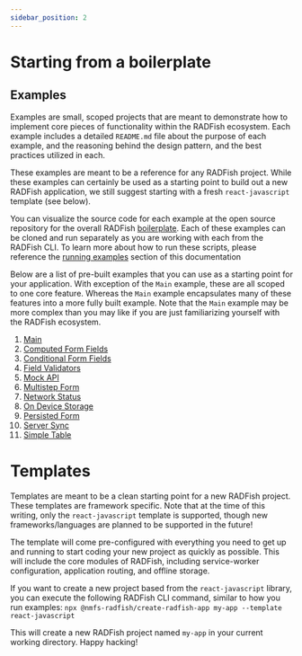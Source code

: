 ```yaml
---
sidebar_position: 2
---
```


# Starting from a boilerplate

## Examples

Examples are small, scoped projects that are meant to demonstrate how to implement core pieces of functionality within the RADFish ecosystem. Each example includes a detailed `README.md` file about the purpose of each example, and the reasoning behind the design pattern, and the best practices utilized in each.

These examples are meant to be a reference for any RADFish project. While these examples can certainly be used as a starting point to build out a new RADFish application, we still suggest starting with a fresh `react-javascript` template (see below).

You can visualize the source code for each example at the open source repository for the overall RADFish [boilerplate](https://github.com/NMFS-RADFish/boilerplate/tree/main/examples). Each of these examples can be cloned and run separately as you are working with each from the RADFish CLI. To learn more about how to run these scripts, please reference the [running examples](./available-scripts/running-example.md) section of this documentation

Below are a list of pre-built examples that you can use as a starting point for your application. With exception of the `Main` example, these are all scoped to one core feature. Whereas the `Main` example encapsulates many of these features into a more fully built example. Note that the `Main` example may be more complex than you may like if you are just familiarizing yourself with the RADFish ecosystem.

1. [Main](https://github.com/NMFS-RADFish/boilerplate/blob/main/examples/main/README.md)
1. [Computed Form Fields](https://github.com/NMFS-RADFish/boilerplate/blob/main/examples/computed-form-fields/README.md)
1. [Conditional Form Fields](https://github.com/NMFS-RADFish/boilerplate/blob/main/examples/conditional-form-fields/README.md)
1. [Field Validators](https://github.com/NMFS-RADFish/boilerplate/blob/main/examples/field-validators/README.md)
1. [Mock API](https://github.com/NMFS-RADFish/boilerplate/blob/main/examples/mock-api/README.md)
1. [Multistep Form](https://github.com/NMFS-RADFish/boilerplate/blob/main/examples/multistep-form/README.md)
1. [Network Status](https://github.com/NMFS-RADFish/boilerplate/blob/main/examples/network-status/README.md)
1. [On Device Storage](https://github.com/NMFS-RADFish/boilerplate/blob/main/examples/on-device-storage/README.md)
1. [Persisted Form](https://github.com/NMFS-RADFish/boilerplate/blob/main/examples/persisted-form/README.md)
1. [Server Sync](https://github.com/NMFS-RADFish/boilerplate/blob/main/examples/server-sync/README.md)
1. [Simple Table](https://github.com/NMFS-RADFish/boilerplate/blob/main/examples/simple-table/README.md)

# Templates

Templates are meant to be a clean starting point for a new RADFish project. These templates are framework specific. Note that at the time of this writing, only the `react-javascript` template is supported, though new frameworks/languages are planned to be supported in the future!

The template will come pre-configured with everything you need to get up and running to start coding your new project as quickly as possible. This will include the core modules of RADFish, including service-worker configuration, application routing, and offline storage.

If you want to create a new project based from the `react-javascript` library, you can execute the following RADFish CLI command, similar to how you run examples: `npx @nmfs-radfish/create-radfish-app my-app --template react-javascript`

This will create a new RADFish project named `my-app` in your current working directory. Happy hacking!
